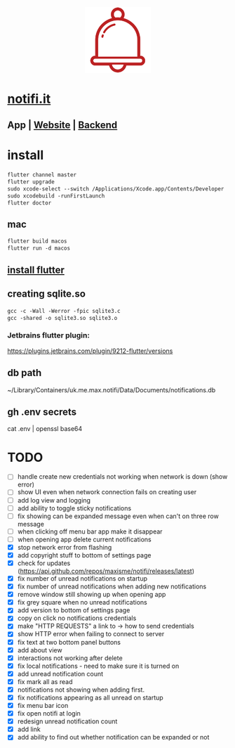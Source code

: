 <p align="center"><img height="150px" src="https://github.com/maxisme/notifi/raw/master/notifi/images/bell.png"></p>

# [notifi.it](https://notifi.it/)

## App | [Website](https://github.com/maxisme/notifi.it) | [Backend](https://github.com/maxisme/notifi-backend)

# install
```
flutter channel master
flutter upgrade
sudo xcode-select --switch /Applications/Xcode.app/Contents/Developer
sudo xcodebuild -runFirstLaunch
flutter doctor
```
## mac
```
flutter build macos
flutter run -d macos
```

## [install flutter](https://flutter.dev/docs/get-started/install)

## creating sqlite.so
```
gcc -c -Wall -Werror -fpic sqlite3.c
gcc -shared -o sqlite3.so sqlite3.o
```

### Jetbrains flutter plugin:
https://plugins.jetbrains.com/plugin/9212-flutter/versions

## db path 
~/Library/Containers/uk.me.max.notifi/Data/Documents/notifications.db

## gh .env secrets
cat .env | openssl base64

# TODO
- [ ] handle create new credentials not working when network is down (show error)
- [ ] show UI even when network connection fails on creating user
- [ ] add log view and logging
- [ ] add ability to toggle sticky notifications
- [ ] fix showing can be expanded message even when can't on three row message
- [ ] when clicking off menu bar app make it disappear
- [ ] when opening app delete current notifications
- [x] stop network error from flashing
- [x] add copyright stuff to bottom of settings page
- [x] check for updates (https://api.github.com/repos/maxisme/notifi/releases/latest)
- [x] fix number of unread notifications on startup
- [x] fix number of unread notifications when adding new notifications
- [x] remove window still showing up when opening app
- [x] fix grey square when no unread notifications
- [x] add version to bottom of settings page
- [x] copy on click no notifications credentials
- [x] make "HTTP REQUESTS" a link to -> how to send credentials
- [x] show HTTP error when failing to connect to server
- [x] fix text at two bottom panel buttons
- [x] add about view
- [x] interactions not working after delete
- [x] fix local notifications - need to make sure it is turned on
- [x] add unread notification count
- [x] fix mark all as read
- [x] notifications not showing when adding first.
- [x] fix notifications appearing as all unread on startup
- [x] fix menu bar icon
- [x] fix open notifi at login
- [x] redesign unread notification count
- [x] add link
- [x] add ability to find out whether notification can be expanded or not